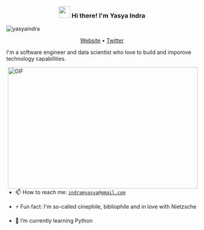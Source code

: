 <!-- Heading -->
<h3 align="center"><img src = "https://raw.githubusercontent.com/MartinHeinz/MartinHeinz/master/wave.gif" width = 30px> Hi there! I'm Yasya Indra</h3>

<!-- Profile Views -->

<p align="left"> <img src="https://komarev.com/ghpvc/?username=yasyaindra&label=Profile%20views&color=0e75b6&style=flat" alt="yasyaindra" />
</p>

<p align="center">
  <a href="https://www.yasyaindra.com">Website</a> •
  <a href="https://twitter.com/yasya_indra">Twitter</a>
</p>

I'm a software engineer and data scientist who love to build and imporove technology capabilities.

<!-- code gif-->
<img align="right" alt="GIF" src="./code.gif" width="500" height="320" />

- 📫 How to reach me: <code>indramyasya@gmail.com</code>

- ⚡ Fun fact: I'm so-called cinephile, bibliophile and in love with Nietzsche
- 🌱 I’m currently learning Python

<!-- About section: END -->

<!-- Conecct section -->

 <!-- Conecct section: END -->

  <!-- GitHub section -->

<!-- ## My GitHub Stats <img src = "https://i.pinimg.com/originals/65/c4/f4/65c4f452571be1261e9c623f7da488ac.gif" width = 35px>

 <div>
   <img align="center" src="https://github-readme-streak-stats.herokuapp.com/?user=lauragift21" alt="Gift's LangStat" />
  <img align="center" src="https://github-readme-stats.vercel.app/api/top-langs?username=lauragift21&langs_count=10&show_icons=true&locale=en&layout=compact&theme=light" alt="Gift's language" height="192px"  width="500px"/>
</div> -->

<!-- **Expand to view** -->
<!--
<details>
  <summary><b>:zap: GitHub Profile Stat</b></summary>
  <img src="https://github-readme-stats.anuraghazra1.vercel.app/api?username=lauragift21&show_icons=true" />
</details>
<details>
  <summary><b>⚡ Recent GitHub Activity</b></summary>
  <br/>
   <a href="https://github.com/lauragift21/"><img alt="Gift' Activity Graph" src="https://activity-graph.herokuapp.com/graph?username=lauragift21&custom_title=Gift's%20Contribution%20Graph&theme=react-dark" /></a>
  <br/>
</details> -->

<!-- GitHub section: END -->

<!-- Profile Views -->

<!-- <p align="left"> <img src="https://komarev.com/ghpvc/?username=lauragift21&label=Profile%20views&color=0e75b6&style=flat" alt="isrealodejobi" />
</p> -->

<!-- THE END -->

<!--
**lauragift21/lauragift21** is a ✨ _special_ ✨ repository because its `README.md` (this file) appears on your GitHub profile.
Here are some ideas to get you started:
- 🔭 I’m currently working on ...
- 🌱 I’m currently learning ...
- 👯 I’m looking to collaborate on ...
- 🤔 I’m looking for help with ...
- 💬 Ask me about ...
- 📫 How to reach me: ...
- 😄 Pronouns: ...
- ⚡ Fun fact: ...
-->

